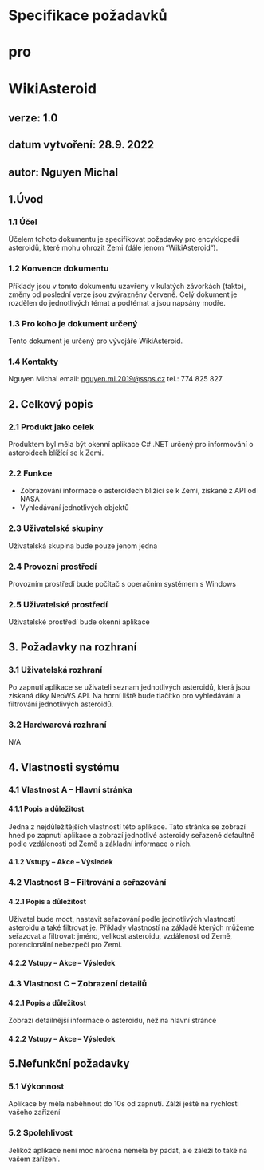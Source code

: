 # Specifikace požadavků
# pro
# WikiAsteroid






## verze: 1.0
## datum vytvoření: 28.9. 2022
## autor: Nguyen Michal

## 1.Úvod
### 1.1 Účel 
Účelem tohoto dokumentu je specifikovat požadavky pro encyklopedii asteroidů, které mohu ohrozit Zemi (dále jenom “WikiAsteroid“).
### 1.2 Konvence dokumentu 
Příklady jsou v tomto dokumentu uzavřeny v kulatých závorkách (takto), změny od poslední verze jsou zvýrazněny červeně. Celý dokument je rozdělen do jednotlivých témat a podtémat a jsou napsány modře.
### 1.3 Pro koho je dokument určený 
Tento dokument je určený pro vývojáře WikiAsteroid.  
### 1.4 Kontakty 
Nguyen Michal
email: nguyen.mi.2019@ssps.cz
tel.: 774 825 827

## 2. Celkový popis
### 2.1 Produkt jako celek
Produktem byl měla být okenní aplikace C# .NET určený pro informování o asteroidech blížící se k Zemi.
### 2.2 Funkce
- Zobrazování informace o asteroidech blížící se k Zemi, získané z API od NASA 
- Vyhledávání jednotlivých objektů
### 2.3 Uživatelské skupiny 
Uživatelská skupina bude pouze jenom jedna
### 2.4 Provozní prostředí 
Provozním prostředí bude počítač s operačním systémem s Windows 
### 2.5 Uživatelské prostředí
Uživatelské prostředí bude okenní aplikace
## 3. Požadavky na rozhraní
### 3.1 Uživatelská rozhraní 
Po zapnutí aplikace se uživateli seznam jednotlivých asteroidů, která jsou získaná díky NeoWS API. Na horní liště bude tlačítko pro vyhledávání a filtrování jednotlivých asteroidů.

### 3.2 Hardwarová rozhraní 
N/A
## 4. Vlastnosti systému

### 4.1 Vlastnost A – Hlavní stránka
#### 4.1.1 Popis a důležitost 
Jedna z nejdůležitějších vlastností této aplikace. Tato stránka se zobrazí hned po zapnutí aplikace a zobrazí jednotlivé asteroidy seřazené defaultně podle vzdálenosti od Země a základní informace o nich.
#### 4.1.2 Vstupy – Akce – Výsledek 

### 4.2 Vlastnost B – Filtrování a seřazování
#### 4.2.1 Popis a důležitost 
Uživatel bude moct, nastavit seřazování podle jednotlivých vlastností asteroidu a také filtrovat je. Příklady vlastností na základě kterých můžeme seřazovat a filtrovat: jméno, velikost asteroidu, vzdálenost od Země, potencionální nebezpečí pro Zemi.
#### 4.2.2 Vstupy – Akce – Výsledek 

### 4.3 Vlastnost C – Zobrazení detailů
#### 4.2.1 Popis a důležitost 
Zobrazí detailnější informace o asteroidu, než na hlavní stránce
#### 4.2.2 Vstupy – Akce – Výsledek 

## 5.Nefunkční požadavky
### 5.1 Výkonnost
Aplikace by měla naběhnout do 10s od zapnutí. Zálží ještě na rychlosti vašeho zařízení

### 5.2 Spolehlivost
Jelikož aplikace není moc náročná neměla by padat, ale záleží to také na vašem zařízení.




